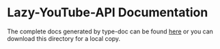 # Lazy-YouTube-API Documentation

The complete docs generated by type-doc can be found [here](https://lazyyoutubeapi.000webhostapp.com/globals.html) or you can download this directory for a local copy.